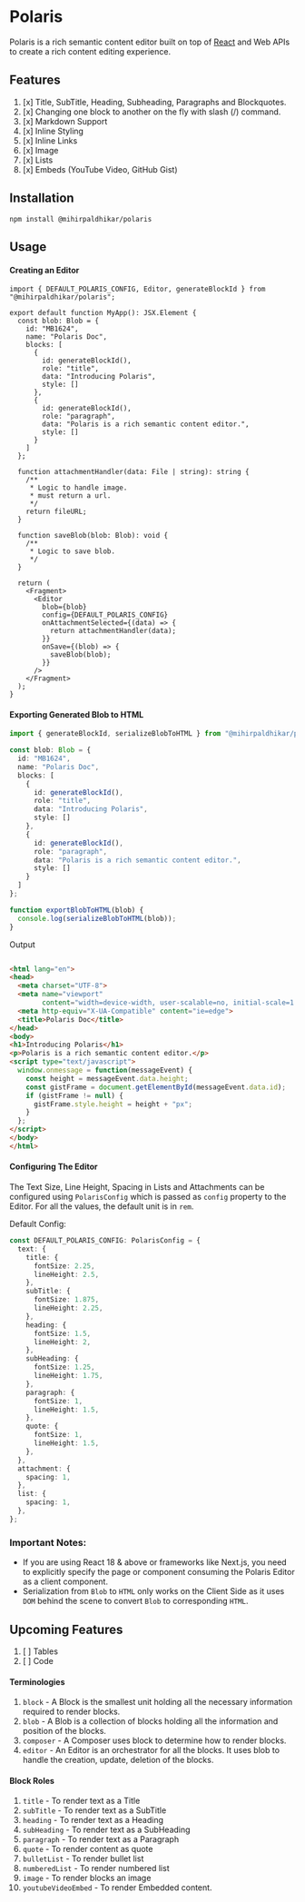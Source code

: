 # Polaris

Polaris is a rich semantic content editor built on top of [React](https://react.dev) and Web APIs to create a rich
content editing experience.

## Features

1. [x] Title, SubTitle, Heading, Subheading, Paragraphs and Blockquotes.
2. [x] Changing one block to another on the fly with slash (/) command.
3. [x] Markdown Support
4. [x] Inline Styling
5. [x] Inline Links
6. [x] Image
7. [x] Lists
8. [x] Embeds (YouTube Video, GitHub Gist)

## Installation

```
npm install @mihirpaldhikar/polaris
```

## Usage

#### Creating an Editor

```tsx
import { DEFAULT_POLARIS_CONFIG, Editor, generateBlockId } from "@mihirpaldhikar/polaris";

export default function MyApp(): JSX.Element {
  const blob: Blob = {
    id: "MB1624",
    name: "Polaris Doc",
    blocks: [
      {
        id: generateBlockId(),
        role: "title",
        data: "Introducing Polaris",
        style: []
      },
      {
        id: generateBlockId(),
        role: "paragraph",
        data: "Polaris is a rich semantic content editor.",
        style: []
      }
    ]
  };

  function attachmentHandler(data: File | string): string {
    /**
     * Logic to handle image.
     * must return a url.
     */
    return fileURL;
  }

  function saveBlob(blob: Blob): void {
    /**
     * Logic to save blob.
     */
  }

  return (
    <Fragment>
      <Editor
        blob={blob}
        config={DEFAULT_POLARIS_CONFIG}
        onAttachmentSelected={(data) => {
          return attachmentHandler(data);
        }}
        onSave={(blob) => {
          saveBlob(blob);
        }}
      />
    </Fragment>
  );
}
```

#### Exporting Generated Blob to HTML

```ts
import { generateBlockId, serializeBlobToHTML } from "@mihirpaldhikar/polaris";

const blob: Blob = {
  id: "MB1624",
  name: "Polaris Doc",
  blocks: [
    {
      id: generateBlockId(),
      role: "title",
      data: "Introducing Polaris",
      style: []
    },
    {
      id: generateBlockId(),
      role: "paragraph",
      data: "Polaris is a rich semantic content editor.",
      style: []
    }
  ]
};

function exportBlobToHTML(blob) {
  console.log(serializeBlobToHTML(blob));
}
```

Output

```html

<html lang="en">
<head>
  <meta charset="UTF-8">
  <meta name="viewport"
        content="width=device-width, user-scalable=no, initial-scale=1.0, maximum-scale=1.0, minimum-scale=1.0">
  <meta http-equiv="X-UA-Compatible" content="ie=edge">
  <title>Polaris Doc</title>
</head>
<body>
<h1>Introducing Polaris</h1>
<p>Polaris is a rich semantic content editor.</p>
<script type="text/javascript">
  window.onmessage = function(messageEvent) {
    const height = messageEvent.data.height;
    const gistFrame = document.getElementById(messageEvent.data.id);
    if (gistFrame != null) {
      gistFrame.style.height = height + "px";
    }
  };
</script>
</body>
</html>
```

#### Configuring The Editor

The Text Size, Line Height, Spacing in Lists and Attachments can be configured using `PolarisConfig` which is passed
as `config` property to the Editor. For all the values, the default unit is in `rem`.

Default Config:

```typescript
const DEFAULT_POLARIS_CONFIG: PolarisConfig = {
  text: {
    title: {
      fontSize: 2.25,
      lineHeight: 2.5,
    },
    subTitle: {
      fontSize: 1.875,
      lineHeight: 2.25,
    },
    heading: {
      fontSize: 1.5,
      lineHeight: 2,
    },
    subHeading: {
      fontSize: 1.25,
      lineHeight: 1.75,
    },
    paragraph: {
      fontSize: 1,
      lineHeight: 1.5,
    },
    quote: {
      fontSize: 1,
      lineHeight: 1.5,
    },
  },
  attachment: {
    spacing: 1,
  },
  list: {
    spacing: 1,
  },
};
```

### Important Notes:

- If you are using React 18 & above or frameworks like Next.js, you need to explicitly specify the page or component
  consuming the Polaris Editor as a client component.
- Serialization from `Blob` to `HTML` only works on the Client Side as it uses `DOM` behind the scene to convert `Blob`
  to
  corresponding `HTML`.

## Upcoming Features

1. [ ] Tables
2. [ ] Code

#### Terminologies

1. `block` - A Block is the smallest unit holding all the necessary information required to render blocks.
2. `blob` - A Blob is a collection of blocks holding all the information and position of the blocks.
3. `composer` - A Composer uses block to determine how to render blocks.
4. `editor` - An Editor is an orchestrator for all the blocks. It uses blob to handle the creation, update, deletion of
   the blocks.

#### Block Roles

1. `title` - To render text as a Title
2. `subTitle` - To render text as a SubTitle
3. `heading` - To render text as a Heading
4. `subHeading` - To render text as a SubHeading
5. `paragraph` - To render text as a Paragraph
6. `quote` - To render content as quote
7. `bulletList` - To render bullet list
8. `numberedList` - To render numbered list
9. `image` - To render blocks an image
10. `youtubeVideoEmbed` - To render Embedded content.
